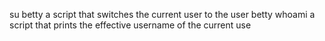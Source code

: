 su betty a script that switches the current user to the user betty
whoami a script that prints the effective username of the current use
